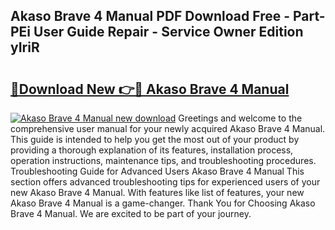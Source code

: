 ## Akaso Brave 4 Manual PDF Download Free - Part-PEi User Guide Repair - Service Owner Edition yIriR

# <h2><a href="http://bc40604.oget.top/?id=Akaso+Brave+4+Manual">🔗Download New 👉🔴 Akaso Brave 4 Manual</a></h2>

[![Akaso Brave 4 Manual new download](https://i.imgur.com/5g1atiW.png)](http://bc40604.oget.top/?id=Akaso+Brave+4+Manual)
Greetings and welcome to the comprehensive user manual for your newly acquired Akaso Brave 4 Manual. This guide is intended to help you get the most out of your product by providing a thorough explanation of its features, installation process, operation instructions, maintenance tips, and troubleshooting procedures. Troubleshooting Guide for Advanced Users Akaso Brave 4 Manual This section offers advanced troubleshooting tips for experienced users of your new Akaso Brave 4 Manual. With features like list of features, your new Akaso Brave 4 Manual is a game-changer. Thank You for Choosing Akaso Brave 4 Manual. We are excited to be part of your journey.
